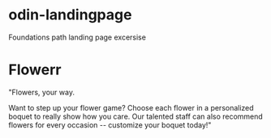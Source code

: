 # odin-landingpage
Foundations path landing page excersise

# Flowerr

"Flowers, your way.

Want to step up your flower game? Choose each flower in a personalized boquet to really show how you care. Our talented staff can also recommend flowers for every occasion -- customize your boquet today!"
